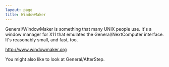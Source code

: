 ```yaml
---
layout: page
title: WindowMaker
---
```




General/WindowMaker is something that many UNIX people use. It's a window manager for X11 that emulates the General/NextComputer interface. It's reasonably small, and fast, too.

http://www.windowmaker.org

You might also like to look at General/AfterStep.
